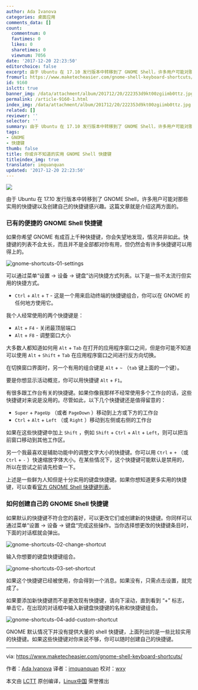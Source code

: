 ```yaml
---
author: Ada Ivanova
categories: 桌面应用
comments_data: []
count:
  commentnum: 0
  favtimes: 0
  likes: 0
  sharetimes: 0
  viewnum: 7056
date: '2017-12-20 22:23:50'
editorchoice: false
excerpt: 由于 Ubuntu 在 17.10 发行版本中转移到了 GNOME Shell，许多用户可能对那些实用的快捷键以及创建自己的快捷键感兴趣。这篇文章就是介绍这两方面的。
fromurl: https://www.maketecheasier.com/gnome-shell-keyboard-shortcuts/
id: 9160
islctt: true
banner_img: /data/attachment/album/201712/20/222353d9kt00zgiimb0ttz.jpg
permalink: /article-9160-1.html
index_img: /data/attachment/album/201712/20/222353d9kt00zgiimb0ttz.jpg.thumb.jpg
related: []
reviewer: ''
selector: ''
summary: 由于 Ubuntu 在 17.10 发行版本中转移到了 GNOME Shell，许多用户可能对那些实用的快捷键以及创建自己的快捷键感兴趣。这篇文章就是介绍这两方面的。
tags:
- GNOME
- 快捷键
thumb: false
title: 你或许不知道的实用 GNOME Shell 快捷键
titleindex_img: true
translator: imquanquan
updated: '2017-12-20 22:23:50'
---
```


![](/data/attachment/album/201712/20/222353d9kt00zgiimb0ttz.jpg)


由于 Ubuntu 在 17.10 发行版本中转移到了 GNOME Shell，许多用户可能对那些实用的快捷键以及创建自己的快捷键感兴趣。这篇文章就是介绍这两方面的。


### 已有的便捷的 GNOME Shell 快捷键


如果你希望 GNOME 有成百上千种快捷键，你会失望地发现，情况并非如此。快捷键的列表不会太长，而且并不是全部都对你有用，但仍然会有许多快捷键可以用得上的。


![gnome-shortcuts-01-settings](/data/attachment/album/201712/20/222353qm3pdltt9m2lhmpd.jpg "gnome-shortcuts-01-settings")


可以通过菜单“设置 -> 设备 -> 键盘”访问快捷方式列表。以下是一些不太流行但实用的快捷方式。


* `Ctrl` + `Alt` + `T` - 这是一个用来启动终端的快捷键组合，你可以在 GNOME 的任何地方使用它。


我个人经常使用的两个快捷键是：


* `Alt` + `F4` - 关闭最顶层端口
* `Alt` + `F8` - 调整窗口大小


大多数人都知道如何用 `Alt` + `Tab` 在打开的应用程序窗口之间，但是你可能不知道可以使用 `Alt` + `Shift` + `Tab` 在应用程序窗口之间进行反方向切换。


在切换窗口界面时，另一个有用的组合键是 `Alt` + `~` （`tab` 键上面的一个键）。


要是你想显示活动概览，你可以用快捷键 `Alt` + `F1`。


有很多跟工作台有关的快捷键。如果你像我那样不经常使用多个工作台的话，这些快捷键对来说是没用的。尽管如此，以下几个快捷键还是值得留意的：


* `Super` + `PageUp` （或者 `PageDown` ）移动到上方或下方的工作台
* `Ctrl` + `Alt` + `Left` （或 `Right` ）移动到左侧或右侧的工作台


如果在这些快捷键中加上 `Shift` ，例如 `Shift` + `Ctrl` + `Alt` + `Left`，则可以把当前窗口移动到其他工作区。


另一个我最喜欢是辅助功能中的调整文字大小的快捷键。你可以用 `Ctrl` + `+` （或 `Ctrl` + `-` ）快速缩放字体大小。在某些情况下，这个快捷键可能默认是禁用的，所以在尝试之前请先检查一下。


上述是一些鲜为人知但是十分实用的键盘快捷键。如果你想知道更多实用的快捷键，可以查看[官方 GNOME Shell 快捷键列表](https://wiki.gnome.org/Projects/GnomeShell/CheatSheet)。


### 如何创建自己的 GNOME Shell 快捷键


如果默认的快捷键不符合您的喜好，可以更改它们或创建新的快捷键。你同样可以通过菜单“设置 -> 设备 -> 键盘“完成这些操作。当你选择想更改的快捷键条目时，下面的对话框就会弹出。


![gnome-shortcuts-02-change-shortcut](/data/attachment/album/201712/20/222353r8mmm733mx5zshym.png "gnome-shortcuts-02-change-shortcut")


输入你想要的键盘快捷键组合。


![gnome-shortcuts-03-set-shortcut](/data/attachment/album/201712/20/222353n1ldlp4qlfkl9ckq.png "gnome-shortcuts-03-set-shortcut")


如果这个快捷键已经被使用，你会得到一个消息。如果没有，只需点击设置，就完成了。


如果要添加新快捷键而不是更改现有快捷键，请向下滚动，直到看到 “+” 标志，单击它，在出现的对话框中输入新键盘快捷键的名称和快捷键组合。


![gnome-shortcuts-04-add-custom-shortcut](/data/attachment/album/201712/20/222355v3jl2w39dl5l58jz.png "gnome-shortcuts-04-add-custom-shortcut")


GNOME 默认情况下并没有提供大量的 shell 快捷键，上面列出的是一些比较实用的快捷键。如果这些快捷键对你来说不够，你可以随时创建自己的快捷键。




---


via: <https://www.maketecheasier.com/gnome-shell-keyboard-shortcuts/>


作者：[Ada Ivanova](https://www.maketecheasier.com/author/adaivanoff/) 译者：[imquanquan](https://github.com/imquanquan) 校对：[wxy](https://github.com/wxy)


本文由 [LCTT](https://github.com/LCTT/TranslateProject) 原创编译，[Linux中国](https://linux.cn/) 荣誉推出
